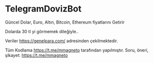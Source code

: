 # TelegramDovizBot

Güncel Dolar, Euro, Altın, Bitcoin, Ethereum fiyatlarını Getirir

Dolarda 30 tl yi görmemek dileğiyle.. 

Veriler https://genelpara.com/ adresinden çekilmektedir.

Tüm Kodlama https://t.me/mmagneto tarafından yapılmıştır. 
Soru, öneri, şikayet: https://t.me/mmagneto
